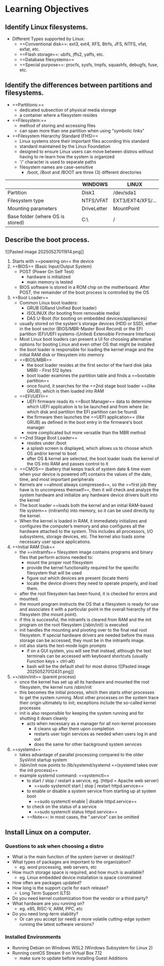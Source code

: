 # Learning Objectives
## Identify Linux filesystems.
- Different Types supported by Linux:
	- ==Conventional disk==: ext3, ext4, XFS, Btrfs, JFS, NTFS, vfat, exfat, etc.
	- ==Flash storage==: ubifs, jffs2, yaffs, etc.
	- ==Database filesystems==
	- ==Special purpose==: procfs, sysfs, tmpfs, squashfs, debugfs, fuse, etc.
## Identify the differences between partitions and filesystems.
- ==Partitions:==
	- dedicated subsection of physical media storage
	- a container where a filesystem resides
- ==Filesystem:==
	- method of storing and accessing files
	- can span more than one partition when using "symbolic links"
- ==Filesystem Hierarchy Standard (FHS)==
	- Linux systems store their important files according this standard
	- standard maintained by the Linux Foundation
	- designed to ensure Linux users can move between distros without having to re-learn how the system is organized
	- '/' character is used to separate paths
	- filesystem names are case-sensitive
		- /boot, /Boot and /BOOT are three (3) different directories

|                                  | WINDOWS     | LINUX             |
| -------------------------------- | ----------- | ----------------- |
| Partition                        | Disk1       | /dev/sda1         |
| Filesystem type                  | NTFS/VFAT   | EXT3/EXT4/XFS/... |
| Mounting parameters              | DriveLetter | MountPoint        |
| Base folder (where OS is stored) | C:\         | /                 |
## Describe the boot process.
![[Pasted image 20250527011914.png]]
1. Starts with ==powering on== the device
2. ==BIOS== (Basic Input/Output System)
	- POST (Power On Self Test)
		- hardware is initialized
		- main memory is tested
	- BIOS software is stored in a ROM chip on the motherboard. After POST, the remainder of the boot process is controlled by the OS
3. ==Boot Loader==
	- Common Linux boot loaders:
		- GRUB (GRand Unified Boot loader)
		- ISOLINUX (for booting from removable media)
		- DAS U-Boot (for booting on embedded devices/appliances)
	- usually stored on the system's storage devices (HDD or SSD), either in the boot sector (BIOS/MBR-Master Boot Record) or the EFI partition (EFI/UEFI systems-(United) Extensible Firmware Interface)
	- Most Linux boot loaders can present a UI for choosing alternative options for booting Linux and even other OS that might be installed
	- the boot loader is responsible for loading the kernel image and the initial RAM disk or filesystem into memory
	- ==BIOS/MBR==
		- the boot loader resides at the first sector of the hard disk (aka MBR) - First 512 bytes
		- boot loader examines the partition table and finds a ==bootable partition==
		- once found, it searches for the ==2nd stage boot loader ==(like GRUB), which is then loaded into RAM
	- ==EFI/UEFI==
		- UEFI firmware reads its ==Boot Manager== data to determine which UEFI application is to be launched and from where (ie: which disk and partition the EFI partition can be found)
		- the firmware then launches the ==UEFI application== (like GRUB) as defined in the boot entry in the firmware's boot manager
		- more complicated but more versatile than the MBR method
	- ==2nd Stage Boot Loader==
		- resides under /boot
		- a splash screen is displayed, which allows us to choose which OS and/or kernel to boot
		- after OS & kernel are selected, the boot loader loads the kernel of the OS into RAM and passes control to it
	- ==CMOS== (battery that keeps track of system date & time even when your device is powered off) contains the values of the date, time, and most important peripherals 
	- Kernels are ==almost always compressed==, so the ==first job they have is to uncompress themself==, then it will check and analyze the system hardware and initialize any hardware device drivers built into the kernel
	- The boot loader ==loads both the kernel and an initial RAM–based file system== (initramfs) into memory, so it can be used directly by the kernel.
	- When the kernel is loaded in RAM, it immediately initializes and configures the computer’s memory and also configures all the hardware attached to the system. This includes all processors, I/O subsystems, storage devices, etc. The kernel also loads some necessary user space applications.
4. ==Initial RAM Disk==
	- the ==initramfs== filesystem image contains programs and binary files that perform actions needed to:
		- mount the proper root filesystem
		- provide the kernel functionality required for the specific filesystem that will be used
		- figure out which devices are present (locate them)
		- locate the device drivers they need to operate properly, and load them. 
	- after the root filesystem has been found, it is checked for errors and mounted.
	- the mount program instructs the OS that a filesystem is ready for use and associates it with a particular point in the overall hierarchy of the filesystem (the mount point). 
	- if this is successful, the initramfs is cleared from RAM and the init program on the root filesystem (/sbin/init) is executed
	- init handles the mounting and pivoting over to the final real root filesystem. If special hardware drivers are needed before the mass storage can be accessed, they must be in the initramfs image.
	- init also starts the text-mode login prompts
		- if on a GUI system, you will see that instead, although the text terminals can be accessed with keyboard shortcuts (usually Function keys + ctrl-alt)
		- bash will be the default shell for most distros
![[Pasted image 20250527012431.png]]
5. ==/sbin/init== (parent process)
	- once the kernel has set up all its hardware and mounted the root filesystem, the kernel runs /sbin/init
	- this becomes the initial process, which then starts other processes to get the system running. Most other processes on the system trace their origin ultimately to init; exceptions include the so-called kernel processes
	- init is also responsible for keeping the system running and for shutting it down cleanly
		- acts when necessary as a manager for all non-kernel processes
			- it cleans up after them upon completion
			- restarts user login services as needed when users log in and out
			- does the same for other background system services
6. ==systemd==
	- takes advantage of parallel processing compared to the older SysVinit startup system
	- /sbin/init now points to /lib/systemd/systemd ==(systemd takes over the init process)==
	- example systemd command: ==systemctl==
		- to start / stop / restart a service, eg. (httpd = Apache web server)
			- ==sudo systemctl start | stop | restart httpd.service==
		- to enable or disable a system service from starting up at system boot
			- ==sudo systemctl enable | disable httpd.service==
		- to check on the status of a service
			- ==sudo systemctl status httpd.service==
		- ==Note==: in most cases, the ".service" can be omitted
## Install Linux on a computer.
### Questions to ask when choosing a distro
- What is the main function of the system (server or desktop)?
- What types of packages are important to the organization?
	- eg. word processing, web servers, etc
- How much storage space is required, and how much is available?
	- eg. Linux embedded device installation is space constrained
- How often are packages updated?
- How long is the support cycle for each release?
	- Long Term Support (LTS)
- Do you need kernel customization from the vendor or a third party?
- What hardware are you running on?
	- eg. x85, RISC-V, ARM, PPC, etc
- Do you need long-term stability? 
	- Or can you accept (or need) a more volatile cutting-edge system running the latest software versions?
### Installed Environments
- Running Debian on Windows WSL2 (Windows Subsystem for Linux 2)
- Running centOS Stream 9 on Virtual Box 7.12
	- make sure to update before installing Guest Additions